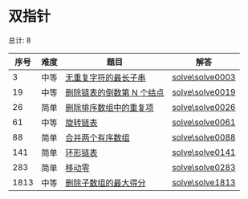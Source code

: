 # 双指针

<!--- table -->


总计: 8

| 序号 | 难度 | 题目                    | 解答                      |
| ---- | ---- | ------------------ | ---------------- |
| 3 | 中等 | [无重复字符的最长子串](https://leetcode-cn.com/problems/longest-substring-without-repeating-characters/) | [solve\solve0003](../solve\solve0003)|
| 19 | 中等 | [删除链表的倒数第 N 个结点](https://leetcode-cn.com/problems/remove-nth-node-from-end-of-list/) | [solve\solve0019](../solve\solve0019)|
| 26 | 简单 | [删除排序数组中的重复项](https://leetcode-cn.com/problems/remove-duplicates-from-sorted-array/) | [solve\solve0026](../solve\solve0026)|
| 61 | 中等 | [旋转链表](https://leetcode-cn.com/problems/rotate-list/) | [solve\solve0061](../solve\solve0061)|
| 88 | 简单 | [合并两个有序数组](https://leetcode-cn.com/problems/merge-sorted-array/) | [solve\solve0088](../solve\solve0088)|
| 141 | 简单 | [环形链表](https://leetcode-cn.com/problems/linked-list-cycle/) | [solve\solve0141](../solve\solve0141)|
| 283 | 简单 | [移动零](https://leetcode-cn.com/problems/move-zeroes/) | [solve\solve0283](../solve\solve0283)|
| 1813 | 中等 | [删除子数组的最大得分](https://leetcode-cn.com/problems/maximum-erasure-value/) | [solve\solve1813](../solve\solve1813)|
